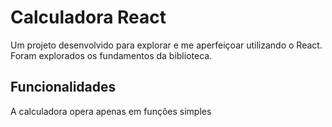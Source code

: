 # Calculadora React

Um projeto desenvolvido para explorar e me aperfeiçoar utilizando o React.
Foram explorados os fundamentos da biblioteca.

## Funcionalidades

A calculadora opera apenas em funções simples

